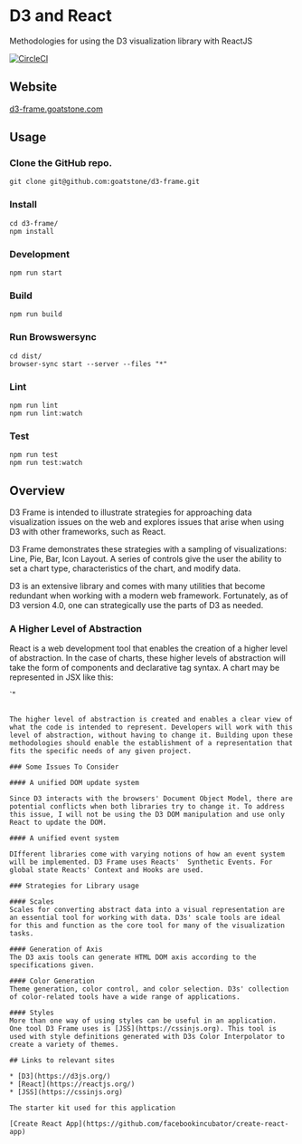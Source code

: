 # D3 and React

Methodologies for using the D3 visualization library with ReactJS

[![CircleCI](https://circleci.com/gh/goatstone/d3-frame.svg?style=svg)](https://circleci.com/gh/goatstone/d3-frame)

## Website
    
[d3-frame.goatstone.com](http://d3-frame.goatstone.com)
    
## Usage

### Clone the GitHub repo.

```    
git clone git@github.com:goatstone/d3-frame.git
```

### Install
```
cd d3-frame/
npm install
```
### Development
```    
npm run start
```    
### Build
```
npm run build
```
### Run Browswersync
```
cd dist/
browser-sync start --server --files "*" 
```

### Lint

```    
npm run lint
npm run lint:watch
```    
### Test
```    
npm run test
npm run test:watch
```    

## Overview

D3 Frame is intended to illustrate strategies for approaching data visualization issues on the web and explores issues that arise when using D3 with other frameworks, such as React. 

D3 Frame demonstrates these strategies with a sampling of visualizations: Line, Pie, Bar, Icon Layout. A series of controls give the user the ability to set a chart type, characteristics of the chart, and modify data.

D3 is an extensive library and comes with many utilities that become redundant when working with a modern web framework. Fortunately, as of D3 version 4.0, one can strategically use the parts of D3 as needed.

### A Higher Level of Abstraction

React is a web development tool that enables the creation of a higher level of abstraction. In the case of charts, these higher levels of abstraction will take the form of components and declarative tag syntax. A chart may be represented in JSX like this:

`"
      <ChartFrame
        cssClasses={cssSheet}
      >
        <XAxis
          data={state.data.bar}
          xScale={xScale}
        />
        <YAxis
          data={state.data.bar}
          yScale={yScale}
        />
        <Bars
          data={state.data.bar}
          xScale={xScale}
          yScale={yScale}
        />
      </ChartFrame>
```

The higher level of abstraction is created and enables a clear view of what the code is intended to represent. Developers will work with this level of abstraction, without having to change it. Building upon these methodologies should enable the establishment of a representation that fits the specific needs of any given project. 

### Some Issues To Consider

#### A unified DOM update system

Since D3 interacts with the browsers' Document Object Model, there are potential conflicts when both libraries try to change it. To address this issue, I will not be using the D3 DOM manipulation and use only React to update the DOM. 

#### A unified event system

DIfferent libraries come with varying notions of how an event system will be implemented. D3 Frame uses Reacts'  Synthetic Events. For global state Reacts' Context and Hooks are used.

### Strategies for Library usage

#### Scales
Scales for converting abstract data into a visual representation are an essential tool for working with data. D3s' scale tools are ideal for this and function as the core tool for many of the visualization tasks.

#### Generation of Axis
The D3 axis tools can generate HTML DOM axis according to the specifications given.

#### Color Generation
Theme generation, color control, and color selection. D3s' collection of color-related tools have a wide range of applications.

#### Styles
More than one way of using styles can be useful in an application.
One tool D3 Frame uses is [JSS](https://cssinjs.org). This tool is used with style definitions generated with D3s Color Interpolator to create a variety of themes.

## Links to relevant sites

* [D3](https://d3js.org/)
* [React](https://reactjs.org/)
* [JSS](https://cssinjs.org)

The starter kit used for this application

[Create React App](https://github.com/facebookincubator/create-react-app)



